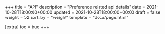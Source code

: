 +++
title = "API"
description = "Preference related api details"
date = 2021-10-28T18:00:00+00:00
updated = 2021-10-28T18:00:00+00:00
draft = false
weight = 52
sort_by = "weight"
template = "docs/page.html"

[extra]
toc = true
+++
